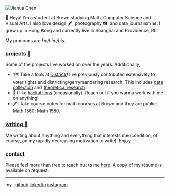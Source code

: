 ![Jiahua Chen](images/jchen.jpg)

👋 Heya! I'm a student at Brown studying Math, Computer Science and Visual Arts. I also love design 🖋️, photography 📷, and data journalism 📊. I grew up in Hong Kong and currently live in Shanghai and Providence, RI. 

My pronouns are *he/him/his*.

### [projects 🔗](/projects/)

Some of the projects I've worked on over the years. Additionally, 

- 🗺️ Take a look at [Districtr](https://districtr.org/)! I've previously contributed extensively to voter rights and districting/gerrymandering research. This includes [data collection](https://districtr.org/nebraska) and [theoretical research](https://arxiv.org/abs/1911.09792). 
- 🔧 I like [hackathons](https://devpost.com/Jiahua) (occasionally). Reach out if you wanna work with me on anything! 
- 🖊️ I take course notes for math courses at Brown and they are public: [Math 1560](https://jchen.github.io/math1560-notes/notes.pdf); [Math 1580](https://jchen.github.io/math1580-notes/notes.pdf). 

### [writing 🔗](/writing/)

Me writing about anything and everything that interests me (condition, of course, on my rapidly decreasing motivation to write). Enjoy.

### contact

Please feel more than free to reach out to me [here](mailto:hey@jiahua.io). A copy of my résumé is available on request.

---
my...[github](https://github.com/jchen) [linkedin](https://www.linkedin.com/in/~jc) [instagram](https://instagram.com/jahachen)